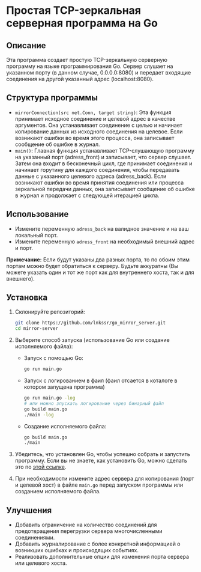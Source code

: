 # Простая TCP-зеркальная серверная программа на Go

## Описание

Эта программа создает простую TCP-зеркальную серверную программу на языке программирования Go. Сервер слушает на указанном порту (в данном случае, 0.0.0.0:8080) и передает входящие соединения на другой указанный адрес (localhost:8080).

## Структура программы

- `mirrorConnection(src net.Conn, target string)`: Эта функция принимает исходное соединение и целевой адрес в качестве аргументов. Она устанавливает соединение с целью и начинает копирование данных из исходного соединения на целевое. Если возникают ошибки во время этого процесса, она записывает сообщение об ошибке в журнал.
- `main()`: Главная функция устанавливает TCP-слушающую программу на указанный порт (adress_front) и записывает, что сервер слушает. Затем она входит в бесконечный цикл, где принимает соединения и начинает горутину для каждого соединения, чтобы передавать данные с указанного целевого адреса (adress_back). Если возникают ошибки во время принятия соединения или процесса зеркальной передачи данных, она записывает сообщение об ошибке в журнал и продолжает с следующей итерацией цикла.

## Использование

- Измените переменную `adress_back` на валидное значение и на ваш локальный порт.
- Измените переменную `adress_front` на необходимый внешний адрес и порт.

**Примечание:** Если будут указаны два разных порта, то по обоим этим портам можно будет обратиться к серверу. Будьте аккуратны (Вы можете указать один и тот же порт как для внутреннего хоста, так и для внешнего).

## Установка

1. Склонируйте репозиторий:
    ```bash
    git clone https://github.com/lnkssr/go_mirror_server.git
    cd mirror-server
    ```

2. Выберите способ запуска (использование Go или создание исполняемого файла):
    - Запуск с помощью Go:
      ```bash
      go run main.go
      ```
    - Запуск с логированием в фаил (фаил отсается в коталоге в котором запущена программа)
      ```bash
      go run main.go -log
      # или можно зпускать логирование через бинарный файл
      go build main.go 
      ./main -log
      ```
    - Создание исполняемого файла:
      ```bash
      go build main.go
      ./main
      ```

3. Убедитесь, что установлен Go, чтобы успешно собрать и запустить программу. Если вы не знаете, как установить Go, можно сделать это по [этой ссылке](https://golang.org/doc/install).

4. При необходимости измените адрес сервера для копирования (порт и целевой хост) в файле `main.go` перед запуском программы или созданием исполняемого файла.

## Улучшения

- Добавить ограничение на количество соединений для предотвращения перегрузки сервера многочисленными соединениями.
- Добавить журналирование с более конкретной информацией о возникших ошибках и происходящих событиях.
- Реализовать дополнительные опции для изменения порта сервера или целевого хоста.